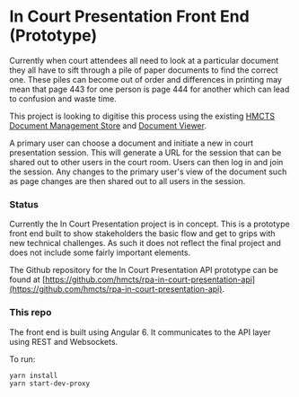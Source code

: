 # In Court Presentation Front End (Prototype)

Currently when court attendees all need to look at a particular document they all have to sift through a pile 
of paper documents to find the correct one. These piles can become out of order and differences in printing may
mean that page 443 for one person is page 444 for another which can lead to confusion and waste time.

This project is looking to digitise this process using the existing 
[HMCTS Document Management Store](www.github.com/hmcts/document-management-store-api) and 
[Document Viewer](www.github.com/hmcts/em-viewer-web).  

A primary user can choose a document and initiate a new in court presentation session. This will generate a URL 
for the session that can be shared out to other users in the court room. Users can then log in and join the session.
Any changes to the primary user's view of the document such as page changes are then shared out to all users in the
session.

### Status
Currently the In Court Presentation project is in concept. This is a prototype front end built to show stakeholders
the basic flow and get to grips with new technical challenges. 
As such it does not reflect the final project and does not include some fairly important elements.

The Github repository for the In Court Presentation API prototype can be found at 
[https://github.com/hmcts/rpa-in-court-presentation-api](https://github.com/hmcts/rpa-in-court-presentation-api).

### This repo

The front end is built using Angular 6. It communicates to the API layer using REST and Websockets.  

To run:
```
yarn install
yarn start-dev-proxy
```
